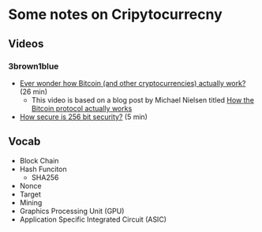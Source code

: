 # Some notes on Cripytocurrecny
## Videos
### 3brown1blue 
* [Ever wonder how Bitcoin (and other cryptocurrencies) actually work?](https://www.3blue1brown.com/videos/2017/7/11/ever-wonder-how-bitcoin-and-other-cryptocurrencies-actually-work) (26 min)
    * This video is based on a blog post by Michael Nielsen titled [How the Bitcoin protocol actually works](http://www.michaelnielsen.org/ddi/how-the-bitcoin-protocol-actually-works/)
* [How secure is 256 bit security?](https://www.3blue1brown.com/videos/2017/7/11/ever-wonder-how-bitcoin-and-other-cryptocurrencies-actually-work) (5 min)


## Vocab
* Block Chain
* Hash Funciton
    * SHA256
* Nonce
* Target
* Mining
* Graphics Processing Unit (GPU)
* Application Specific Integrated Circuit (ASIC)
